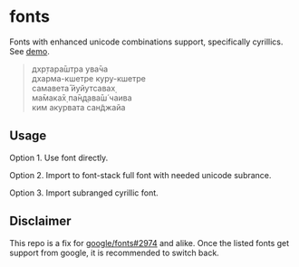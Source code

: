 # fonts

Fonts with enhanced unicode combinations support, specifically cyrillics.
See [demo](https://krishnized.com/fonts).

> дхр̣тара̄шт̣ра ува̄ча<br>
> дхарма-кшетре куру-кшетре<br>
> самавета̄ йуйутсавах̣<br>
> ма̄мака̄х̣ па̄н̣д̣ава̄ш́ чаива<br>
> ким акурвата сан̃джайа

## Usage

Option 1.
Use font directly.

Option 2.
Import to font-stack full font with needed unicode subrance.

Option 3.
Import subranged cyrillic font.

## Disclaimer

This repo is a fix for [google/fonts#2974](https://github.com/google/fonts/issues/2974) and alike.
Once the listed fonts get support from google, it is recommended to switch back.
